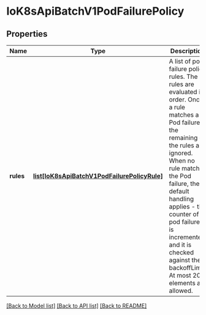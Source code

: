 # IoK8sApiBatchV1PodFailurePolicy

## Properties
Name | Type | Description | Notes
------------ | ------------- | ------------- | -------------
**rules** | [**list[IoK8sApiBatchV1PodFailurePolicyRule]**](IoK8sApiBatchV1PodFailurePolicyRule.md) | A list of pod failure policy rules. The rules are evaluated in order. Once a rule matches a Pod failure, the remaining of the rules are ignored. When no rule matches the Pod failure, the default handling applies - the counter of pod failures is incremented and it is checked against the backoffLimit. At most 20 elements are allowed. | 

[[Back to Model list]](../README.md#documentation-for-models) [[Back to API list]](../README.md#documentation-for-api-endpoints) [[Back to README]](../README.md)


